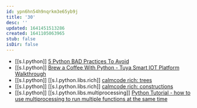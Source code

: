 ```yaml
---
id: ypn6hn54h9nqrkm3e65yb9j
title: '30'
desc: ''
updated: 1641451513286
created: 1641105063965
stub: false
isDir: false
---
```



-  [[s.l.python]] [5 Python BAD Practices To Avoid][1]
  -  [[s.l.python]] [Brew a Coffee With Python - Tuya Smart IOT Platform Walkthrough][2]
  -  [[s.l.python]] [[s.l.python.libs.rich]] [calmcode rich: trees][3]
  -  [[s.l.python]] [[s.l.python.libs.rich]] [calmcode rich: constructions][4]
  -  [[s.l.python]] [[s.l.python.libs.multiprocessing]] [Python Tutorial - how to use multiprocessing to run multiple functions at the same time][5]

[1]: https://youtu.be/5Ui37whUDrM
[2]: https://youtu.be/Jj2T4TuHRRo
[3]: https://calmcode.io/rich/trees.html
[4]: https://calmcode.io/rich/constructions.html
[5]: https://youtu.be/35yYObtZ95o
